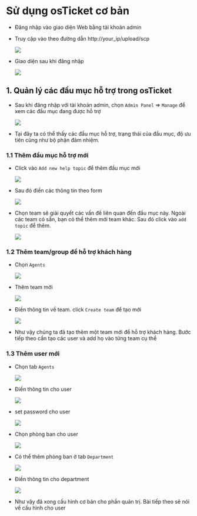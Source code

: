 # Sử dụng osTicket cơ bản
- Đăng nhập vào giao diện Web bằng tài khoản admin
- Truy cập vào theo đường dẫn http://your_ip/upload/scp

	![](../images/log_in.png)
	
- Giao diện sau khi đăng nhập

	![](../images/adminlayout.png)
	
## 1. Quản lý các đầu mục hỗ trợ trong osTicket
- Sau khi đăng nhập với tài khoản admin, chọn `Admin Panel` => `Manage` để xem các đầu mục đang được hỗ trợ

	![](../images/manage.png)
	
- Tại đây ta có thể thấy các đầu mục hỗ trợ, trạng thái của đầu mục, độ ưu tiên cũng như bộ phận đảm nhiệm.

### 1.1 Thêm đầu mục hỗ trợ mới
- Click vào `Add new help topic` để thêm đầu mục mới

	![](../images/addnewtopic.png)
	
- Sau đó điền các thông tin theo form

	![](../images/addnewtopic1.png)
	
- Chọn team sẽ giải quyết các vấn đề liên quan đến đầu mục này. Ngoài các team có sẵn, bạn có thể thêm mới team khác. Sau đó click vào `add topic` để thêm.

	![](../images/addnewtopic2.png)
	
### 1.2 Thêm team/group để hỗ trợ khách hàng
- Chọn `Agents`

	![](../images/addteam.png)
	
- Thêm team mới

	![](../images/newteam.png)
	
- Điền thông tin về team. click `Create team` để tạo mới

	![](../images/ifoteam.png)
	
- Như vậy chúng ta đã tạo thêm một team mới để hỗ trợ khách hàng. Bước tiếp theo cần tạo các user và add họ vào từng team cụ thể

### 1.3 Thêm user mới
- Chọn tab `Agents`

	![](../images/addnewagent.png)
	
- Điền thông tin cho user

	![](../images/infouser.png)

- set password cho user

	![](../images/setpass.png)

- Chọn phòng ban cho user

	![](../images/selectdepartment.png)
	
- Có thể thêm phòng ban ở tab `Department`

	![](../images/adddepartment.png)
	
- Điền thông tin cho department

	![](../images/infodepartment.png)

- Như vậy đã xong cấu hình cơ bản cho phần quản trị. Bài tiếp theo sẽ nói về cấu hình cho user
	